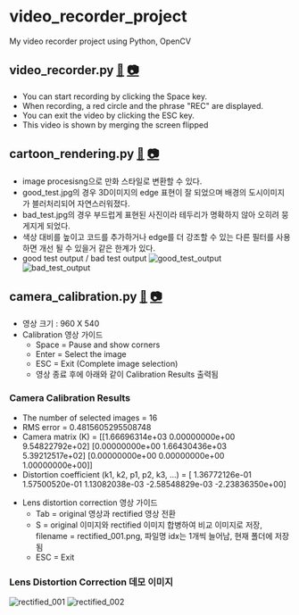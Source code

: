 # video_recorder_project
My video recorder project using Python, OpenCV

## video_recorder.py [📁](video_recorder/video_recorder.py) [📷](video_recorder/video_recoder_output.avi)
- You can start recording by clicking the Space key.
- When recording, a red circle and the phrase "REC" are displayed.
- You can exit the video by clicking the ESC key.
- This video is shown by merging the screen flipped

## cartoon_rendering.py [📁](cartoon_rendering/cartoon_rendering.py) [📷](cartoon_rendering)
- image procesisng으로 만화 스타일로 변환할 수 있다.
- good_test.jpg의 경우 3D이미지의 edge 표현이 잘 되었으며 배경의 도시이미지가 블러처리되어 자연스러워졌다.
- bad_test.jpg의 경우 부드럽게 표현된 사진이라 테두리가 명확하지 않아 오히려 뭉게지게 되었다.
- 색상 대비를 높이고 코드를 추가하거나 edge를 더 강조할 수 있는 다른 필터를 사용하면 개선 될 수 있을거 같은 한계가 있다.
- good test output / bad test output
 ![good_test_output](https://github.com/user-attachments/assets/05f9351b-534d-4a25-adb3-18c1d9beca37)
 ![bad_test_output](https://github.com/user-attachments/assets/39da5168-9860-49a2-aaa2-0b04b69eeee7)


## camera_calibration.py [📁](Image_Formation/camera_calibration.py) [📷](Image_Formation)
- 영상 크기 : 960 X 540
- Calibration 영상 가이드
  - Space = Pause and show corners
  - Enter = Select the image
  - ESC = Exit (Complete image selection)
  - 영상 종료 후에 아래와 같이 Calibration Results 출력됨  
### Camera Calibration Results
  * The number of selected images = 16
  * RMS error = 0.4815605295508748
  * Camera matrix (K) =
  [[1.66696314e+03 0.00000000e+00 9.54822792e+02]
   [0.00000000e+00 1.66430436e+03 5.39212517e+02]
   [0.00000000e+00 0.00000000e+00 1.00000000e+00]]
  * Distortion coefficient (k1, k2, p1, p2, k3, ...) = [ 1.36772126e-01  1.57500520e-01  1.13082038e-03 -2.58548829e-03
 -2.23836350e+00]

- Lens distortion correction 영상 가이드
  - Tab = original 영상과 rectified 영상 전환
  - S = original 이미지와 rectified 이미지 합병하여 비교 이미지로 저장, filename = rectified_001.png, 파일명 idx는 1개씩 늘어남, 현재 폴더에 저장됨
  - ESC = Exit
 
### Lens Distortion Correction 데모 이미지
![rectified_001](https://github.com/user-attachments/assets/d8ffdaac-b03d-484f-851f-e5fe34b77f8b)
![rectified_002](https://github.com/user-attachments/assets/51db8fa3-ed8d-4cef-84af-940f658d70eb)




  

